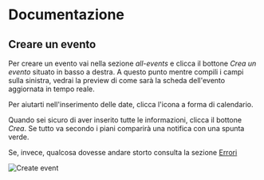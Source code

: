 # Documentazione

## Creare un evento

Per creare un evento vai nella sezione _all-events_ e clicca il bottone _Crea un evento_ situato in basso a destra. A questo punto mentre compili i campi sulla sinistra, vedrai la preview di come sarà la scheda dell'evento aggiornata in tempo reale.

Per aiutarti nell'inserimento delle date, clicca l'icona a forma di calendario.

Quando sei sicuro di aver inserito tutte le informazioni, clicca il bottone _Crea_. Se tutto va secondo i piani comparirà una notifica con una spunta verde.

Se, invece, qualcosa dovesse andare storto consulta la sezione [Errori](/documentation/errors)

![Create event](/assets/image1-49f49f79.png)

